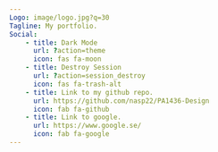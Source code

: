 ```yaml
---
Logo: image/logo.jpg?q=30
Tagline: My portfolio.
Social:
    - title: Dark Mode
      url: ?action=theme
      icon: fas fa-moon
    - title: Destroy Session
      url: ?action=session_destroy
      icon: fas fa-trash-alt
    - title: Link to my github repo.
      url: https://github.com/nasp22/PA1436-Design
      icon: fab fa-github
    - title: Link to google.
      url: https://www.google.se/
      icon: fab fa-google
---
```

